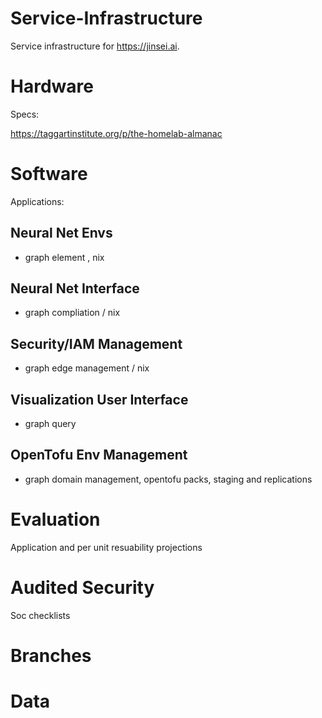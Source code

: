 # Service-Infrastructure

Service infrastructure for  https://jinsei.ai.

# Hardware

Specs:

https://taggartinstitute.org/p/the-homelab-almanac

# Software

Applications:

## Neural Net Envs
 - graph element , nix

## Neural Net Interface
- graph compliation / nix

## Security/IAM Management 
- graph edge management / nix

## Visualization User Interface
- graph query 

## OpenTofu Env Management
- graph domain management, opentofu packs, staging and replications

# Evaluation

Application and per unit resuability projections

# Audited Security

Soc checklists

# Branches

# Data

